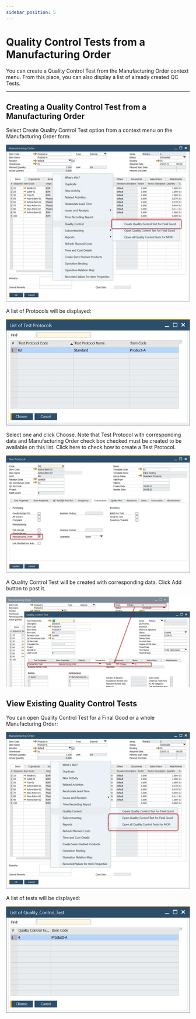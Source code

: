 ```yaml
---
sidebar_position: 5
---
```


# Quality Control Tests from a Manufacturing Order

You can create a Quality Control Test from the Manufacturing Order context menu. From this place, you can also display a list of already created QC Tests.

---

## Creating a Quality Control Test from a Manufacturing Order

Select Create Quality Control Test option from a context menu on the Manufacturing Order form:

![Manufacturing Order Create](./media/qc-test-from-mo/manufacturing-order-create-quality-control.webp)

A list of Protocols will be displayed:

![List of Protocols](./media/qc-test-from-mo/list-of-test-protocols-manufacturing-order.webp)

Select one and click Choose.
Note that Test Protocol with corresponding data and Manufacturing Order check box checked must be created to be available on this list. Click here to check how to create a Test Protocol.

![Test Protocol Manufacturing Order](./media/qc-test-from-mo/test-protocol-manufacturing-order.webp)

A Quality Control Test will be created with corresponding data. Click Add button to post it.

![Quality Control from Manufacturing Order](./media/qc-test-from-mo/quality-control-test-from-manufacturing-order.webp)

## View Existing Quality Control Tests

You can open Quality Control Test for a Final Good or a whole Manufacturing Order:

![Open Quality Control from Manufacturing Order](./media/qc-test-from-mo/open-quality-control-tests-for-manufacturing-order.webp)

A list of tests will be displayed:

![List of Quality Control Tests](./media/qc-test-from-mo/list-of-quality-control-test.webp)
